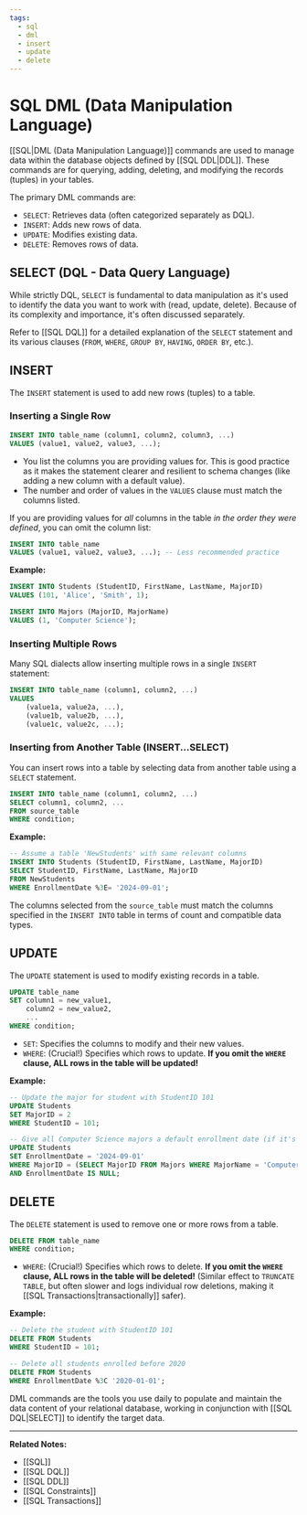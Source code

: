 ```yaml
---
tags:
  - sql
  - dml
  - insert
  - update
  - delete
---
```


# SQL DML (Data Manipulation Language)

[[SQL|DML (Data Manipulation Language)]] commands are used to manage data within the database objects defined by [[SQL DDL|DDL]]. These commands are for querying, adding, deleting, and modifying the records (tuples) in your tables.

The primary DML commands are:

* `SELECT`: Retrieves data (often categorized separately as DQL).
* `INSERT`: Adds new rows of data.
* `UPDATE`: Modifies existing data.
* `DELETE`: Removes rows of data.

## SELECT (DQL - Data Query Language)

While strictly DQL, `SELECT` is fundamental to data manipulation as it's used to identify the data you want to work with (read, update, delete). Because of its complexity and importance, it's often discussed separately.

Refer to [[SQL DQL]] for a detailed explanation of the `SELECT` statement and its various clauses (`FROM`, `WHERE`, `GROUP BY`, `HAVING`, `ORDER BY`, etc.).

## INSERT

The `INSERT` statement is used to add new rows (tuples) to a table.

### Inserting a Single Row

```sql
INSERT INTO table_name (column1, column2, column3, ...)
VALUES (value1, value2, value3, ...);
```
* You list the columns you are providing values for. This is good practice as it makes the statement clearer and resilient to schema changes (like adding a new column with a default value).
* The number and order of values in the `VALUES` clause must match the columns listed.

If you are providing values for *all* columns in the table *in the order they were defined*, you can omit the column list:

```sql
INSERT INTO table_name
VALUES (value1, value2, value3, ...); -- Less recommended practice
```

**Example:**

```sql
INSERT INTO Students (StudentID, FirstName, LastName, MajorID)
VALUES (101, 'Alice', 'Smith', 1);
```

```sql
INSERT INTO Majors (MajorID, MajorName)
VALUES (1, 'Computer Science');
```

### Inserting Multiple Rows

Many SQL dialects allow inserting multiple rows in a single `INSERT` statement:

```sql
INSERT INTO table_name (column1, column2, ...)
VALUES
    (value1a, value2a, ...),
    (value1b, value2b, ...),
    (value1c, value2c, ...);
```

### Inserting from Another Table (INSERT...SELECT)

You can insert rows into a table by selecting data from another table using a `SELECT` statement.

```sql
INSERT INTO table_name (column1, column2, ...)
SELECT column1, column2, ...
FROM source_table
WHERE condition;
```

**Example:**

```sql
-- Assume a table 'NewStudents' with same relevant columns
INSERT INTO Students (StudentID, FirstName, LastName, MajorID)
SELECT StudentID, FirstName, LastName, MajorID
FROM NewStudents
WHERE EnrollmentDate %3E= '2024-09-01';
```
The columns selected from the `source_table` must match the columns specified in the `INSERT INTO` table in terms of count and compatible data types.

## UPDATE

The `UPDATE` statement is used to modify existing records in a table.

```sql
UPDATE table_name
SET column1 = new_value1,
    column2 = new_value2,
    ...
WHERE condition;
```

* `SET`: Specifies the columns to modify and their new values.
* `WHERE`: (Crucial!) Specifies which rows to update. **If you omit the `WHERE` clause, ALL rows in the table will be updated!**

**Example:**

```sql
-- Update the major for student with StudentID 101
UPDATE Students
SET MajorID = 2
WHERE StudentID = 101;
```

```sql
-- Give all Computer Science majors a default enrollment date (if it's null)
UPDATE Students
SET EnrollmentDate = '2024-09-01'
WHERE MajorID = (SELECT MajorID FROM Majors WHERE MajorName = 'Computer Science')
AND EnrollmentDate IS NULL;
```

## DELETE

The `DELETE` statement is used to remove one or more rows from a table.

```sql
DELETE FROM table_name
WHERE condition;
```

* `WHERE`: (Crucial!) Specifies which rows to delete. **If you omit the `WHERE` clause, ALL rows in the table will be deleted!** (Similar effect to `TRUNCATE TABLE`, but often slower and logs individual row deletions, making it [[SQL Transactions|transactionally]] safer).

**Example:**

```sql
-- Delete the student with StudentID 101
DELETE FROM Students
WHERE StudentID = 101;
```

```sql
-- Delete all students enrolled before 2020
DELETE FROM Students
WHERE EnrollmentDate %3C '2020-01-01';
```

DML commands are the tools you use daily to populate and maintain the data content of your relational database, working in conjunction with [[SQL DQL|SELECT]] to identify the target data.

---
**Related Notes:**
* [[SQL]]
* [[SQL DQL]]
* [[SQL DDL]]
* [[SQL Constraints]]
* [[SQL Transactions]]